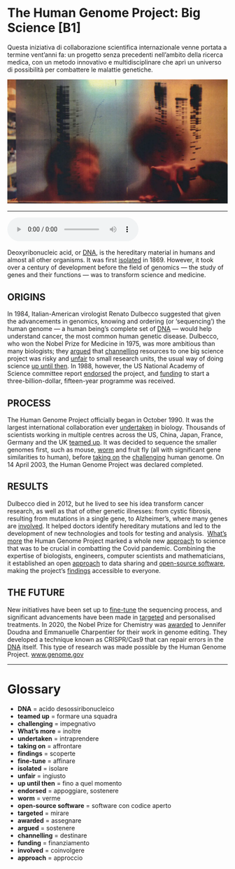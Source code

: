 # The Human Genome Project: Big Science   [B1]

Questa iniziativa di collaborazione scientifica internazionale venne portata a termine vent’anni fa: un progetto senza precedenti nell’ambito della ricerca medica, con un metodo innovativo e multidisciplinare che aprì un universo di possibilità per combattere le malattie genetiche.

![](The%20Human%20Genome%20Project%20Big%20Science.webp)

--------------

<div>
<audio controls autoplay>
    <source src="https://raw.githubusercontent.com/dartie/knowledge-base/main/English/SpeakUp/2023-04/The%20Human%20Genome%20Project%20Big%20Science.mp3" type="audio/mpeg">
</audio>
</div>


Deoxyribonucleic acid, or [DNA](## "acido desossiribonucleico"), is the hereditary material in humans and almost all other organisms. It was first [isolated](## "isolare") in 1869. However, it took over a century of development before the field of genomics — the study of genes and their functions — was to transform science and medicine. 

## ORIGINS
In 1984, Italian-American virologist Renato Dulbecco suggested that given the advancements in genomics, knowing and ordering (or ‘sequencing’) the human genome — a human being’s complete set of [DNA](## "acido desossiribonucleico") — would help understand cancer, the most common human genetic disease. Dulbecco, who won the Nobel Prize for Medicine in 1975, was more ambitious than many biologists; they [argued](## "sostenere") that [channelling](## "destinare") resources to one big science project was risky and [unfair](## "ingiusto") to small research units, the usual way of doing science [up until then](## "fino a quel momento"). In 1988, however, the US National Academy of Science committee report [endorsed](## "appoggiare, sostenere") the project, and [funding](## "finanziamento") to start a three-billion-dollar, fifteen-year programme was received. 

## PROCESS
The Human Genome Project officially began in October 1990. It was the largest international collaboration ever [undertaken](## "intraprendere") in biology. Thousands of scientists working in multiple centres across the US, China, Japan, France, Germany and the UK [teamed up](## "formare una squadra"). It was decided to sequence the smaller genomes first, such as mouse, [worm](## "verme") and fruit fly (all with significant gene similarities to human), before [taking on](## "affrontare") the [challenging](## "impegnativo") human genome. On 14 April 2003, the Human Genome Project was declared completed.

## RESULTS
Dulbecco died in 2012, but he lived to see his idea transform cancer research, as well as that of other genetic illnesses: from cystic fibrosis, resulting from mutations in a single gene, to Alzheimer’s, where many genes are [involved](## "coinvolgere"). It helped doctors identify hereditary mutations and led to the development of new technologies and tools for testing and analysis. 
[What’s more](## "inoltre") the Human Genome Project marked a whole new [approach](## "approccio") to science that was to be crucial in combatting the Covid pandemic. Combining the expertise of biologists, engineers, computer scientists and mathematicians, it established an open [approach](## "approccio") to data sharing and [open-source software](## "software con codice aperto"), making the project’s [findings](## "scoperte") accessible to everyone.

## THE FUTURE
New initiatives have been set up to [fine-tune](## "affinare") the sequencing process, and significant advancements have been made in [targeted](## "mirare") and personalised treatments. In 2020, the Nobel Prize for Chemistry was [awarded](## "assegnare") to Jennifer Doudna and Emmanuelle Charpentier for their work in genome editing. They developed a technique known as CRISPR/Cas9 that can repair errors in the [DNA](## "acido desossiribonucleico") itself. This type of research was made possible by the Human Genome Project.
www.genome.gov
 

--------------

<div style = "display:block; clear:both; page-break-after:always;"></div>

# Glossary
* **DNA** = acido desossiribonucleico
* **teamed up** = formare una squadra
* **challenging** = impegnativo
* **What’s more** = inoltre
* **undertaken** = intraprendere
* **taking on** = affrontare
* **findings** = scoperte
* **fine-tune** = affinare
* **isolated** = isolare
* **unfair** = ingiusto
* **up until then** = fino a quel momento
* **endorsed** = appoggiare, sostenere
* **worm** = verme
* **open-source software** = software con codice aperto
* **targeted** = mirare
* **awarded** = assegnare
* **argued** = sostenere
* **channelling** = destinare
* **funding** = finanziamento
* **involved** = coinvolgere
* **approach** = approccio
